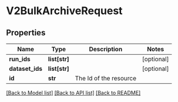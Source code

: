 # V2BulkArchiveRequest

## Properties
Name | Type | Description | Notes
------------ | ------------- | ------------- | -------------
**run_ids** | **list[str]** |  | [optional] 
**dataset_ids** | **list[str]** |  | [optional] 
**id** | **str** | The Id of the resource | 

[[Back to Model list]](../README.md#documentation-for-models) [[Back to API list]](../README.md#documentation-for-api-endpoints) [[Back to README]](../README.md)

